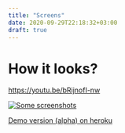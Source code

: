 ```yaml
---
title: "Screens"
date: 2020-09-29T22:18:32+03:00
draft: true
---
```


# How it looks?
https://youtu.be/bRijnofI-nw

[![Some screenshots](http://img.youtube.com/vi/bRijnofI-nw/0.jpg)](http://www.youtube.com/watch?v=bRijnofI-nw)

[Demo version (alpha) on heroku](tabsur.herokuapp.com)
